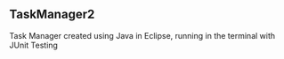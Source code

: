 <h2>TaskManager2</h2>

Task Manager created using Java in Eclipse, running in the terminal with JUnit Testing
